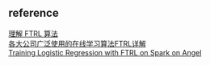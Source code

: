 ## reference
[理解 FTRL 算法](http://vividfree.github.io/%E6%9C%BA%E5%99%A8%E5%AD%A6%E4%B9%A0/2015/12/05/understanding-FTRL-algorithm)  
[各大公司广泛使用的在线学习算法FTRL详解](https://www.cnblogs.com/EE-NovRain/p/3810737.html)  
[Training Logistic Regression with FTRL on Spark on Angel](https://github.com/Angel-ML/angel/blob/master/docs/algo/ftrl_lr_spark.md)
